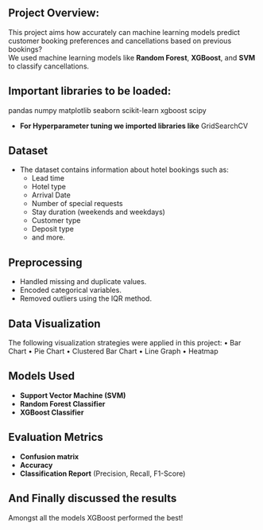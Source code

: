 
## Project Overview:
This project aims how accurately can machine learning models predict customer booking preferences and cancellations based on previous bookings?  
We used machine learning models like **Random Forest**, **XGBoost**, and **SVM** to classify cancellations.


## Important libraries to be loaded:

pandas
numpy
matplotlib
seaborn
scikit-learn
xgboost
scipy
- **For Hyperparameter tuning we imported libraries like**
GridSearchCV


## Dataset
- The dataset contains information about hotel bookings such as:
  - Lead time
  - Hotel type
  - Arrival Date 
  - Number of special requests
  - Stay duration (weekends and weekdays)
  - Customer type
  - Deposit type
  - and more.

## Preprocessing
- Handled missing and duplicate values.
- Encoded categorical variables.
- Removed outliers using the IQR method.

## Data Visualization
The following visualization strategies were applied in this project:
•	Bar Chart 
•	Pie Chart
•	Clustered Bar Chart
•	Line Graph
•	Heatmap

## Models Used
- **Support Vector Machine (SVM)**
- **Random Forest Classifier**
- **XGBoost Classifier**

## Evaluation Metrics
- **Confusion matrix**
- **Accuracy**
- **Classification Report** (Precision, Recall, F1-Score)

##  And Finally discussed the results

Amongst all the models XGBoost performed the best!



